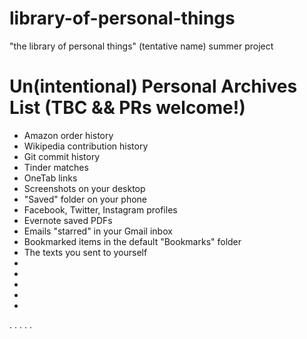 # library-of-personal-things
"the library of personal things" (tentative name) summer project

# Un(intentional) Personal Archives List (TBC && PRs welcome!)

- Amazon order history
- Wikipedia contribution history
- Git commit history
- Tinder matches
- OneTab links
- Screenshots on your desktop
- "Saved" folder on your phone
- Facebook, Twitter, Instagram profiles
- Evernote saved PDFs
- Emails "starred" in your Gmail inbox
- Bookmarked items in the default "Bookmarks" folder
- The texts you sent to yourself
- 
-
-
-
-
.
.
.
.
.

